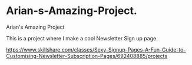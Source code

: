 # Arian-s-Amazing-Project.
Arian's Amazing Project

This is a project where I make a cool Newsletter Sign up page.

https://www.skillshare.com/classes/Sexy-Signup-Pages-A-Fun-Guide-to-Customising-Newsletter-Subscription-Pages/692408885/projects
